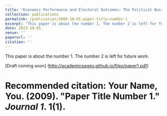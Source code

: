 ```yaml
---
title: "Economic Performance and Electoral Outcomes: The Political Business Cycle Deconstructed"
collection: publications
permalink: /publication/2009-10-01-paper-title-number-1
excerpt: 'This paper is about the number 1. The number 2 is left for future work.'
date: 2023-10-01
venue: ''
paperurl: ''
citation: ''
---
```

This paper is about the number 1. The number 2 is left for future work.

[Draft coming soon] (http://academicpages.github.io/files/paper1.pdf)

# Recommended citation: Your Name, You. (2009). "Paper Title Number 1." <i>Journal 1</i>. 1(1).